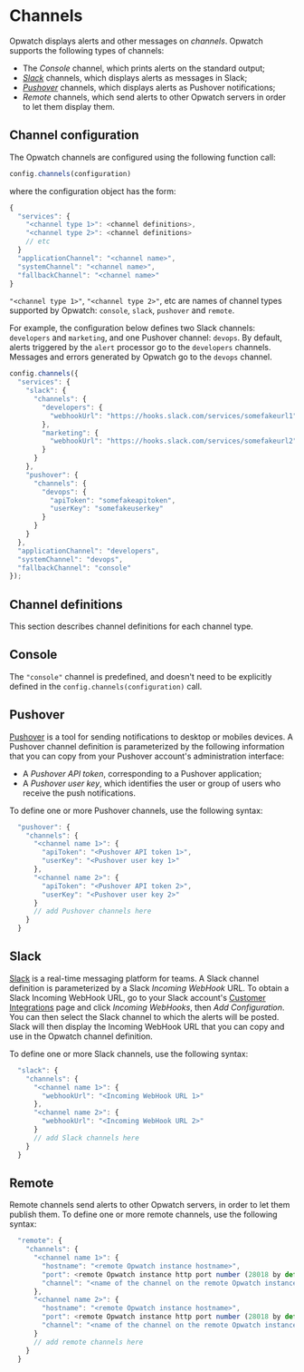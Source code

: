# Channels

Opwatch displays alerts and other messages on *channels*. Opwatch supports the following types of channels:

* The *Console* channel, which prints alerts on the standard output;
* *[Slack](https://slack.com/)* channels, which displays alerts as messages in Slack;
* *[Pushover](https://pushover.net/)* channels, which displays alerts as Pushover notifications;
* *Remote* channels, which send alerts to other Opwatch servers in order to let them display them.

## Channel configuration

The Opwatch channels are configured using the following function call:

```js
config.channels(configuration)
```

where the configuration object has the form:

```js
{
  "services": {
	"<channel type 1>": <channel definitions>, 	
	"<channel type 2>": <channel definitions>
	// etc
  }
  "applicationChannel": "<channel name>", 
  "systemChannel": "<channel name>", 
  "fallbackChannel": "<channel name>" 
}
```

`"<channel type 1>"`, `"<channel type 2>"`, etc are names of channel types supported by Opwatch: `console`, `slack`,
`pushover` and `remote`.

For example, the configuration below defines two Slack channels: `developers` and `marketing`, and one
Pushover channel: `devops`. By default, alerts triggered by the `alert` processor go to the `developers` channels.
Messages and errors generated by Opwatch go to the `devops` channel. 

```js
config.channels({
  "services": {
    "slack": {
      "channels": {
        "developers": {
          "webhookUrl": "https://hooks.slack.com/services/somefakeurl1"
        },
        "marketing": {
          "webhookUrl": "https://hooks.slack.com/services/somefakeurl2"
        }
      }
    },
    "pushover": {
      "channels": {
        "devops": {
          "apiToken": "somefakeapitoken",
          "userKey": "somefakeuserkey"
        }
      }
    }
  },
  "applicationChannel": "developers",
  "systemChannel": "devops",
  "fallbackChannel": "console"
});
```

## Channel definitions

This section describes channel definitions for each channel type. 

## Console

The `"console"` channel is predefined, and doesn't need to be explicitly defined in the 
`config.channels(configuration)` call.

## Pushover

[Pushover](https://pushover.net/) is a tool for sending notifications to desktop or mobiles devices. A Pushover 
channel definition is parameterized by the following information that you can copy from your Pushover account's 
administration interface:

- A *Pushover API token*, corresponding to a Pushover application;
- A *Pushover user key*, which identifies the user or group of users who receive the push notifications.

To define one or more Pushover channels, use the following syntax:

```js
  "pushover": {
    "channels": {
      "<channel name 1>": {
        "apiToken": "<Pushover API token 1>",
        "userKey": "<Pushover user key 1>"
      },
      "<channel name 2>": {
        "apiToken": "<Pushover API token 2>",
        "userKey": "<Pushover user key 2>"
      }
      // add Pushover channels here
    }
  }
```

## Slack

[Slack](https://slack.com/) is a real-time messaging platform for teams. A Slack channel definition is parameterized 
by a Slack *Incoming WebHook* URL. To obtain a Slack Incoming WebHook URL, go to your Slack account's
[Customer Integrations](https://omcinc.slack.com/apps/manage/custom-integrations) page and click *Incoming WebHooks*, 
then *Add Configuration*. You can then select the Slack channel to which the alerts will be posted. Slack will then
display the Incoming WebHook URL that you can copy and use in the Opwatch channel definition.
  
To define one or more Slack channels, use the following syntax:

```js
  "slack": {
    "channels": {
      "<channel name 1>": {
        "webhookUrl": "<Incoming WebHook URL 1>"
      },
      "<channel name 2>": {
        "webhookUrl": "<Incoming WebHook URL 2>"
      }
      // add Slack channels here
    }
  }
```

## Remote

Remote channels send alerts to other Opwatch servers, in order to let them publish them. To define one or
more remote channels, use the following syntax: 

```js
  "remote": {
    "channels": {
      "<channel name 1>": {
        "hostname": "<remote Opwatch instance hostname>",
        "port": <remote Opwatch instance http port number (28018 by default)>,
        "channel": "<name of the channel on the remote Opwatch instance>"
      },
      "<channel name 2>": {
        "hostname": "<remote Opwatch instance hostname>",
        "port": <remote Opwatch instance http port number (28018 by default)>,
        "channel": "<name of the channel on the remote Opwatch instance>"
      }
      // add remote channels here
    }
  }
```
